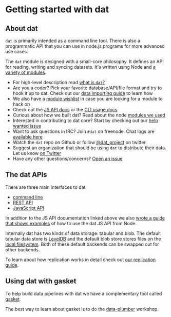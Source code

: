 # Getting started with dat

## About dat

`dat` is primarily intended as a command line tool. There is also a programmatic API that you can use in node.js programs for more advanced use cases.

The `dat` module is designed with a small-core philosophy. It defines an API for reading, writing and syncing datasets. It's written using Node and [a variety of modules](https://github.com/maxogden/dat/blob/master/docs/modules.md).

* For high-level description read [what is `dat`?](https://github.com/maxogden/dat/blob/master/docs/what-is-dat.md)
* Are you a coder? Pick your favorite database/API/file format and try to hook it up to dat. Check out our [data importing guide](https://github.com/maxogden/dat/blob/master/docs/importing.md) to learn how
* We also have a [module wishlist](https://github.com/datproject/discussions/issues/5) in case you are looking for a module to hack on
* Check out the [JS API docs](https://github.com/maxogden/dat/blob/master/docs/js-api.md) or the [CLI usage docs](https://github.com/maxogden/dat/blob/master/docs/cli-usage.md)
* Curious about how we built dat? Read about the node [modules we used](https://github.com/maxogden/dat/blob/master/docs/modules.md)
* Interested in contributing to dat core? Start by checking out our [help wanted issue](https://github.com/maxogden/dat/labels/help%20wanted)
* Want to ask questions in IRC? Join `#dat` on freenode. Chat logs are [available here](https://botbot.me/freenode/dat/)
* Watch the `dat` repo on Github or follow [@dat_project](https://twitter.com/dat_project) on twitter
* Suggest an organization that should be using `dat` to distribute their data. Let us know [on Twitter](http://twitter.com/dat_project)
* Have any other questions/concerns? [Open an issue](https://github.com/maxogden/dat/issues)

## The dat APIs

There are three main interfaces to dat:

- [command line](https://github.com/maxogden/dat/blob/master/docs/cli-usage.md)
- [REST API](https://github.com/maxogden/dat/blob/master/docs/rest-api.md)
- [JavaScript API](https://github.com/maxogden/dat/blob/master/docs/js-api.md)

In addition to the JS API documentation linked above we also [wrote a guide that shows examples](https://github.com/maxogden/dat/blob/master/docs/using-dat-from-node.md) of how to use the dat JS API from Node.

Internally dat has two kinds of data storage: tabular and blob. The default tabular data store is [LevelDB](http://leveldb.org) and the default blob store stores files on the [local filesystem](https://github.com/mafintosh/fs-blob-store). Both of these default backends can be swapped out for other backends.

To learn about how replication works in detail check out [our replication guide](https://github.com/maxogden/dat/blob/master/docs/replication.md).

## Using dat with gasket

To help build data pipelines with dat we have a complementary tool called [gasket](https://github.com/datproject/gasket).

The best way to learn about gasket is to do the [data-plumber](https://www.npmjs.org/package/data-plumber) workshop.
